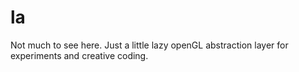 # la
Not much to see here. Just a little lazy openGL abstraction layer for experiments and creative coding.
